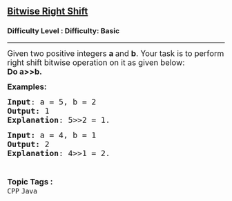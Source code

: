 <h2><a href="https://www.geeksforgeeks.org/problems/bitwise-right-shift/1?page=3&category=Java&sortBy=submissions">Bitwise Right Shift</a></h2><h3>Difficulty Level : Difficulty: Basic</h3><hr><div class="problems_problem_content__Xm_eO"><p><span style="font-size: 18px;">Given two positive integers <strong>a </strong>and <strong>b</strong>. Your task is to perform right shift bitwise operation&nbsp;on it as given below:<br><strong>Do&nbsp;</strong><strong>a&gt;&gt;b.</strong></span></p>
<p><span style="font-size: 18px;"><strong>Examples:</strong></span></p>
<pre><span style="font-size: 18px;"><strong>Input</strong>: a = 5, b = 2
<strong>Output:</strong> 1 
<strong>Explanation</strong>: 5&gt;&gt;2 = 1.</span></pre>
<pre><span style="font-size: 18px;"><strong>Input: </strong>a = 4, b = 1
<strong>Output:</strong> 2
<strong>Explanation</strong>: 4&gt;&gt;1 = 2.</span></pre></div><br><p><span style=font-size:18px><strong>Topic Tags : </strong><br><code>CPP</code>&nbsp;<code>Java</code>&nbsp;